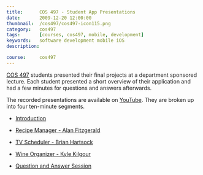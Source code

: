 ```yaml
---
title: 		COS 497 - Student App Presentations
date: 		2009-12-20 12:00:00
thumbnail: 	/cos497/cos497-icon115.png
category: 	cos497
tags: 		[courses, cos497, mobile, development]
keywords: 	software development mobile iOS
description:

course: 	cos497
---
```

[COS 497]({{site.baseurl}}/cos497) students presented their final projects at a department
sponsored lecture. Each student presented a short overview of their
application and had a few minutes for questions and answers afterwards.


The recorded presentations are available on
[YouTube](https://www.youtube.com/view_play_list?p=4C2F8BB93B97044B).
They are broken up into four ten-minute segments.

* [Introduction](https://www.youtube.com/watch?v=TgTZhxPfaDI&feature=PlayList&p=4C2F8BB93B97044B&index=4)
* [Recipe Manager - Alan Fitzgerald](https://www.youtube.com/watch?v=eziwYESZ8BY&feature=PlayList&p=4C2F8BB93B97044B&index=3)
* [TV Scheduler - Brian Hartsock](https://www.youtube.com/watch?v=bARo95TzYzU&feature=PlayList&p=4C2F8BB93B97044B&index=2)
* [Wine Organizer - Kyle Kilgour](https://www.youtube.com/watch?v=9mE8P6p-MsA&feature=PlayList&p=4C2F8BB93B97044B&index=1)
* [Question and Answer Session](https://www.youtube.com/watch?v=k0mKnusSL6I&feature=PlayList&p=4C2F8BB93B97044B&index=0)

  [cs193p]: http://www.stanford.edu/class/cs193p/
  [cs193a]: http://www.stanford.edu/class/cs193a/
  [gtalk]: http://www.google.com/talk/

